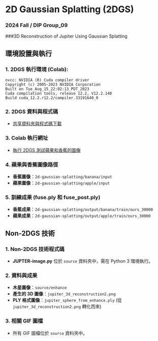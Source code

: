 # 2D Gaussian Splatting (2DGS)
### 2024 Fall / DIP Group_09

###3D Reconstruction of Jupiter Using Gaussian Splatting
## 環境設置與執行

### 1. 2DGS 執行環境 (Colab):
```
nvcc: NVIDIA (R) Cuda compiler driver
Copyright (c) 2005-2023 NVIDIA Corporation
Built on Tue_Aug_15_22:02:13_PDT_2023
Cuda compilation tools, release 12.2, V12.2.140
Build cuda_12.2.r12.2/compiler.33191640_0
```

### 2. 2DGS 資料與程式碼
- [共享資料夾與程式碼下載](https://drive.google.com/drive/folders/1fMcdwrM9AHdz3TGHmQf-YlDe8rdcjxye?usp=sharing)

### 3. Colab 執行網址
- [執行 2DGS 測試蘋果和香蕉的圖像](https://colab.research.google.com/drive/1KGf5ooBJOHNDnFGNY0lHbiI6hvmMewsF?usp=sharing)

### 4. 蘋果與香蕉圖像路徑
- **香蕉圖像**：`2d-gaussian-splatting/banana/input`
- **蘋果圖像**：`2d-gaussian-splatting/apple/input`

### 5. 訓練成果 (fuse.ply 和 fuse_post.ply)
- **香蕉成果**：`2d-gaussian-splatting/output/banana/train/ours_30000`
- **蘋果成果**：`2d-gaussian-splatting/output/apple/train/ours_30000`

## Non-2DGS 技術

### 1. Non-2DGS 技術程式碼
- **JUPTER-image.py** 位於 `source` 資料夾中，需在 Python 3 環境執行。

### 2. 資料與成果
- **木星圖像**：`source/enhance`
- **產生的 3D 圖像**：`jupiter_3d_reconstruction2.png`
- **PLY 格式圖像**：`jupiter_sphere_from_enhance.ply` (從 `jupiter_3d_reconstruction2.png` 轉化而來)

### 3. 相關 GIF 圖檔
- 所有 GIF 圖檔位於 `source` 資料夾中。
